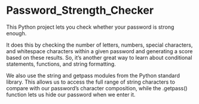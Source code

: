 # Password_Strength_Checker


This Python project lets you check whether your password is strong enough.

It does this by checking the number of letters, numbers, special characters, and whitespace characters within a given password and generating a score based on these results. So, it’s another great way to learn about conditional statements, functions, and string formatting.

We also use the string and getpass modules from the Python standard library. This allows us to access the full range of string characters to compare with our password’s character composition, while the .getpass() function lets us hide our password when we enter it.
